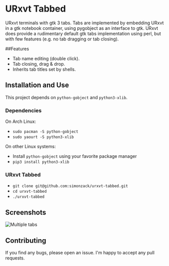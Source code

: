 # URxvt Tabbed

URxvt terminals with gtk 3 tabs.
Tabs are implemented by embedding URxvt in a gtk notebook container, using pygobject as an interface to gtk.
URxvt does provide a rudimentary default gtk tabs implementation using perl, but with few features (e.g. no tab dragging or tab closing).

##Features

- Tab name editing (double click).
- Tab closing, drag & drop.
- Inherits tab titles set by shells.

## Installation and Use

This project depends on `python-gobject` and `python3-xlib`.

### Dependencies

On Arch Linux:

- `sudo pacman -S python-gobject`
- `sudo yaourt -S python3-xlib`

On other Linux systems:

- Install `python-gobject` using your favorite package manager
- `pip3 install python3-xlib`

### URxvt Tabbed
- `git clone git@github.com:simonzack/urxvt-tabbed.git`
- `cd urxvt-tabbed`
- `./urxvt-tabbed`

## Screenshots

![Multiple tabs](https://raw2.github.com/simonzack/urxvt-tabbed/master/screenshots/screenshot.png)

## Contributing

If you find any bugs, please open an issue.
I'm happy to accept any pull requests.
